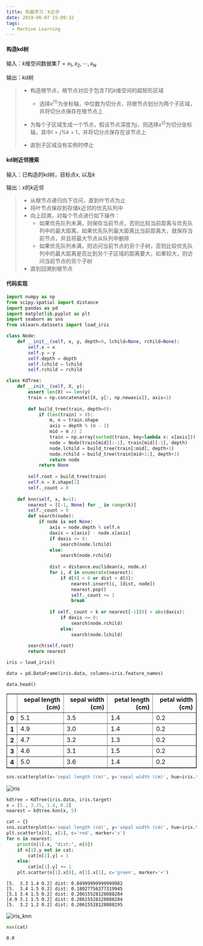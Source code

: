 ```yaml
---
title: 机器学习：K近邻
date: 2019-06-07 15:09:32
tags: 
  - Machine Learning
---
```


#### 构造kd树

输入：$k$维空间数据集$T = {x_{1}, x_{2}, \cdots, x_{N}}$

输出：kd树

> - 构造根节点，根节点对应于包含$T$的$k$维空间的超矩形区域
>   
>   - 选择$x^{(1)}$为坐标轴，中位数为切分点，将根节点划分为两个子区域，并将切分点保存在根节点上
>   
> - 为每个子区域生成一个节点，假设节点深度为$j$，则选择$x^{(l)}$为切分坐标轴，其中$l = j \% k + 1$，并将切分点保存在该节点上
> 
> - 直到子区域没有实例时停止

<!--more-->

#### kd树近邻搜索

输入：已构造的kd树，目标点$x$, 以及$k$

输出：$x$的$k$近邻

> - 从根节点递归向下访问，直到叶节点为止
> - 将叶节点保存到存储$k$近邻的优先队列中
> - 向上回溯，对每个节点进行如下操作：
>   - 如果优先队列未满，则保存当前节点，否则比较当前距离与优先队列中的最大距离，如果优先队列最大距离比当前距离大，就保存当前节点，并且将最大节点从队列中删除
>   - 如果优先队列未满，则访问当前节点的另个子树，否则比较优先队列中的最大距离是否比到另个子区域的距离要大，如果较大，则访问当前节点的另个子树
> - 直到回溯到根节点

#### 代码实现

```python
import numpy as np
from scipy.spatial import distance
import pandas as pd
import matplotlib.pyplot as plt
import seaborn as sns
from sklearn.datasets import load_iris
```

```python
class Node:
    def __init__(self, x, y, depth=0, lchild=None, rchild=None):
        self.x = x
        self.y = y
        self.depth = depth
        self.lchild = lchild
        self.rchild = rchild
```

```python
class KdTree:
    def __init__(self, X, y):
        assert len(X) == len(y)
        train = np.concatenate([X, y[:, np.newaxis]], axis=1)
        
        def build_tree(train, depth=0):
            if (len(train) > 0):
                m, n = train.shape
                axis = depth % (n - 1)
                mid = m // 2
                train = np.array(sorted(train, key=lambda x: x[axis]))
                node = Node(train[mid][:-1], train[mid][-1], depth)
                node.lchild = build_tree(train[:mid], depth+1)
                node.rchild = build_tree(train[mid+1:], depth+1)
                return node
            return None
        
        self.root = build_tree(train)
        self.n = X.shape[1]
        self._count = 0
        
    def knn(self, x, k=1):
        nearest = [[-1, None] for _ in range(k)]
        self._count = 0
        def search(node):
            if node is not None:
                axis = node.depth % self.n
                daxis = x[axis] - node.x[axis]
                if daxis <= 0:
                    search(node.lchild)
                else:
                    search(node.rchild)
                    
                dist = distance.euclidean(x, node.x)
                for i, d in enumerate(nearest):
                    if d[0] < 0 or dist < d[0]:
                        nearest.insert(i, [dist, node])
                        nearest.pop()
                        self._count += 1
                        break
                
                if self._count < k or nearest[-1][0] > abs(daxis):
                    if daxis <= 0:
                        search(node.rchild)
                    else:
                        search(node.lchild)
                        
        search(self.root)
        return nearest
```

```python
iris = load_iris()
```

```python
data = pd.DataFrame(iris.data, columns=iris.feature_names)
```

```python
data.head()
```

<table border="1" class="dataframe">
  <thead>
    <tr style="text-align: right;">
      <th></th>
      <th>sepal length (cm)</th>
      <th>sepal width (cm)</th>
      <th>petal length (cm)</th>
      <th>petal width (cm)</th>
    </tr>
  </thead>
  <tbody>
    <tr>
      <th>0</th>
      <td>5.1</td>
      <td>3.5</td>
      <td>1.4</td>
      <td>0.2</td>
    </tr>
    <tr>
      <th>1</th>
      <td>4.9</td>
      <td>3.0</td>
      <td>1.4</td>
      <td>0.2</td>
    </tr>
    <tr>
      <th>2</th>
      <td>4.7</td>
      <td>3.2</td>
      <td>1.3</td>
      <td>0.2</td>
    </tr>
    <tr>
      <th>3</th>
      <td>4.6</td>
      <td>3.1</td>
      <td>1.5</td>
      <td>0.2</td>
    </tr>
    <tr>
      <th>4</th>
      <td>5.0</td>
      <td>3.6</td>
      <td>1.4</td>
      <td>0.2</td>
    </tr>
  </tbody>
</table>

```python
sns.scatterplot(x='sepal length (cm)', y='sepal width (cm)', hue=iris.target, data=data)
```

![iris](https://github.com/trierbo/blog-source/raw/master/pics/knn/iris.png)

```python
kdtree = KdTree(iris.data, iris.target)
x = [5., 3.25, 1.4, 0.2]
nearest = kdtree.knn(x, 5)
```


```python
cat = {}
sns.scatterplot(x='sepal length (cm)', y='sepal width (cm)', hue=iris.target, data=data)
plt.scatter(x[0], x[1], c='red', marker='x')
for n in nearest:
    print(n[1].x, "dist:", n[0])
    if n[1].y not in cat:
        cat[n[1].y] = 1
    else:
        cat[n[1].y] += 1
    plt.scatter(n[1].x[0], n[1].x[1], c='green', marker='+')
```

    [5.  3.3 1.4 0.2] dist: 0.04999999999999982
    [5.  3.4 1.5 0.2] dist: 0.18027756377319945
    [5.1 3.4 1.5 0.2] dist: 0.20615528128088284
    [4.9 3.1 1.5 0.2] dist: 0.20615528128088284
    [5.  3.2 1.2 0.2] dist: 0.20615528128088295

![iris_knn](https://github.com/trierbo/blog-source/raw/master/pics/knn/iris_knn.png)

```python
max(cat)
```


    0.0


